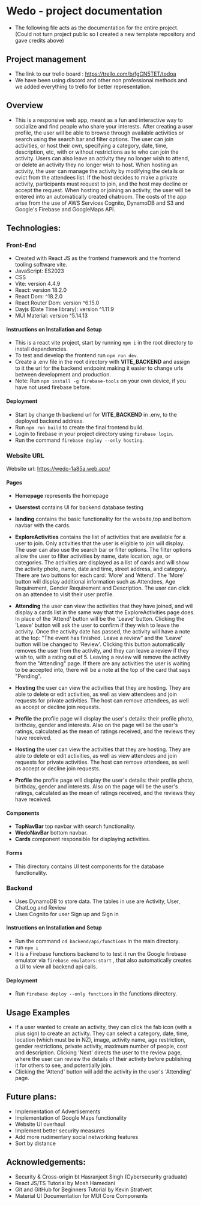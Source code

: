 # Wedo - project documentation

- The following file acts as the documentation for the entire project. (Could not turn project public so I created a new template repository and gave credits above)

## Project management

- The link to our trello board : https://trello.com/b/fgCN5TET/todoa
- We have been using discord and other non professional methods and we added everything to trello for better representation.

## Overview

- This is a responsive web app, meant as a fun and interactive way to socialize and find people who share your interests. After creating a user profile, the user will be able to browse through available activities or search using the search bar and filter options. The user can join activities, or host their own, specifying a category, date, time, description, etc, with or without restrictions as to who can join the activity.
  Users can also leave an activity they no longer wish to attend, or delete an activity they no longer wish to host. When hosting an activity, the user can manage the activity by modifying the details or evict from the attendees list. If the host decides to make a private activity, participants must request to join, and the host may decline or accept the request. When hosting or joining an activity, the user will be entered into an automatically created chatroom. The costs of the app arise from the use of AWS Services Cognito, DynamoDB and S3 and Google's Firebase and GoogleMaps API.

## Technologies:

### Front-End

- Created with React JS as the frontend framework and the frontend tooling software vite.
- JavaScript: ES2023
- CSS
- Vite: version 4.4.9
- React: version 18.2.0
- React Dom: ^18.2.0
- React Router Dom: version ^6.15.0
- Dayjs (Date Time library): version ^1.11.9
- MUI Material: version ^5.14.13

#### Instructions on Installation and Setup

- This is a react vite project, start by running `npm i` in the root directory to install dependencies.
- To test and develop the frontend run `npm run dev`.
- Create a .env file in the root directory with **VITE_BACKEND** and assign to it the url for the backend endpoint making it easier to change urls between development and production.
- Note: Run `npm install -g firebase-tools` on your own device, if you have not used firebase before.

#### Deployment

- Start by change th backend url for **VITE_BACKEND** in .env, to the deployed backend address.
- Run `npm run build` to create the final frontend build.
- Login to firebase in your project directory using `firebase login`.
- Run the command `firebase deploy --only hosting`.

### Website URL

Website url: https://wedo-1a85a.web.app/

#### Pages

- **Homepage** represents the homepage
- **Userstest** contains UI for backend database testing
- **landing** contains the basic functionality for the website,top and bottom navbar with the cards.
- **ExploreActivities** contains the list of activities that are available for a user to join. Only activities that the user is eligible to join will display. The user can also use the search bar or filter options. The filter options allow the user to filter activities by name, date location, age, or categories. The activities are displayed as a list of cards and will show the activity photo, name, date and time, street address, and category. There are two buttons for each card: 'More' and 'Attend'. The 'More' button will display additional information such as Attendees, Age Requirement, Gender Requirement and Description. The user can click on an attendee to visit their user profile.
- **Attending** the user can view the activities that they have joined, and will display a cards list in the same way that the ExploreActivities page does. In place of the 'Attend' button will be the 'Leave' button. Clicking the 'Leave' button will ask the user to confirm if they wish to leave the activity. Once the activity date has passed, the activity will have a note at the top: "The event has finished. Leave a review" and the 'Leave' button will be changed to 'Review'. Clicking this button automatically removes the user from the activity, and they can leave a review if they wish to, with a rating out of 5. Leaving a review will remove the activity from the "Attending" page. If there are any activities the user is waiting to be accepted into, there will be a note at the top of the card that says "Pending".
- **Hosting** the user can view the activities that they are hosting. They are able to delete or edit activities, as well as view attendees and join requests for private activities. The host can remove attendees, as well as accept or decline join requests.
- **Profile** the profile page will display the user's details: their profile photo, birthday, gender and interests. Also on the page will be the user's ratings, calculated as the mean of ratings received, and the reviews they have received.

- **Hosting** the user can view the activities that they are hosting. They are able to delete or edit activities, as well as view attendees and join requests for private activities. The host can remove attendees, as well as accept or decline join requests.
- **Profile** the profile page will display the user's details: their profile photo, birthday, gender and interests. Also on the page will be the user's ratings, calculated as the mean of ratings received, and the reviews they have received.

#### Components

- **TopNavBar** top navbar with search functionality.
- **WedoNavBar** bottom navbar.
- **Cards** component responsible for displaying activities.

#### Forms

- This directory contains UI test components for the database functionality.

### Backend

- Uses DynamoDB to store data. The tables in use are Activity, User, ChatLog and Review
- Uses Cognito for user Sign up and Sign in

#### Instructions on Installation and Setup

- Run the command `cd backend/api/functions` in the main directory.
- run `npm i`
- It is a Firebase functions backend to to test it run the Google firebase emulator via `firebase emulators:start` , that also automatically creates a UI to view all backend api calls.

#### Deployment

- Run `firebase deploy --only functions` in the functions directory.

## Usage Examples

- If a user wanted to create an activity, they can click the fab icon (with a plus sign) to create an activity. They can select a category, date, time, location (which must be in NZ), image, activity name, age restriction, gender restrictions, private activity, maximum number of people, cost and description. Clicking 'Next' directs the user to the review page, where the user can review the details of their activity before publishing it for others to see, and potentially join.
- Clicking the 'Attend' button will add the activity in the user's 'Attending' page.

## Future plans:

- Implementation of Advertisements
- Implementation of Google Maps functionality
- Website UI overhaul
- Implement better security measures
- Add more rudimentary social networking features
- Sort by distance

## Acknowledgements:

- Security & Cross-origin bt Hasranjeet Singh (Cybersecurity graduate)
- React JS/TS Tutorial by Mosh Hamedani
- Git and GitHub for Beginners Tutorial by Kevin Stratvert
- Material UI Documentation for MUI Core Components
